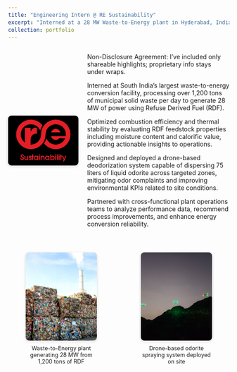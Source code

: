 ```yaml
---
title: "Engineering Intern @ RE Sustainability"
excerpt: "Interned at a 28 MW Waste-to-Energy plant in Hyderabad, India <img src='/images/ramky.png' alt='RE Sustainability Logo' height='20' style='vertical-align: middle;'>"
collection: portfolio
---
```


<div style="display: flex; align-items: center; gap: 20px; margin-bottom: 2em;">
  <img src="/images/ramky.png" alt="RE Sustainability Logo" style="width: 160px; height: auto; border-radius: 8px; box-shadow: 0 2px 6px rgba(0,0,0,0.2);">
  <div>
    <p>
      Non-Disclosure Agreement: I’ve included only shareable highlights; proprietary info stays under wraps.
    </p>
    <p>Interned at South India’s largest waste-to-energy conversion facility, processing over 1,200 tons of municipal solid waste per day to generate 28 MW of power using Refuse Derived Fuel (RDF).
    </p>
      Optimized combustion efficiency and thermal stability by evaluating RDF feedstock properties including moisture content and calorific value, providing actionable insights to operations.
    </p>
    <p>Designed and deployed a drone-based deodorization system capable of dispersing 75 liters of liquid odorite across targeted zones, mitigating odor complaints and improving environmental KPIs related to site conditions.
    </p>
    <p>Partnered with cross-functional plant operations teams to analyze performance data, recommend process improvements, and enhance energy conversion reliability.
    </p>
  </div>
</div>

<div style="display: flex; justify-content: center; gap: 20px; margin-top: 1.5em; max-width: 800px; margin-left: auto; margin-right: auto;">
  <figure style="text-align: center; flex: 1;">
    <img src="/images/wte.jpg" alt="Waste to Energy Plant" style="height: 200px; width: 100%; object-fit: cover; border-radius: 8px; box-shadow: 0 2px 6px rgba(0,0,0,0.15);">
    <figcaption style="font-size: 0.9em; margin-top: 0.5em;">Waste-to-Energy plant generating 28 MW from 1,200 tons of RDF</figcaption>
  </figure>
  <figure style="text-align: center; flex: 1;">
    <img src="/images/drones.jpg" alt="Drone-based Odor Control" style="height: 200px; width: 100%; object-fit: cover; border-radius: 8px; box-shadow: 0 2px 6px rgba(0,0,0,0.15);">
    <figcaption style="font-size: 0.9em; margin-top: 0.5em;">Drone-based odorite spraying system deployed on site</figcaption>
  </figure>
</div>
